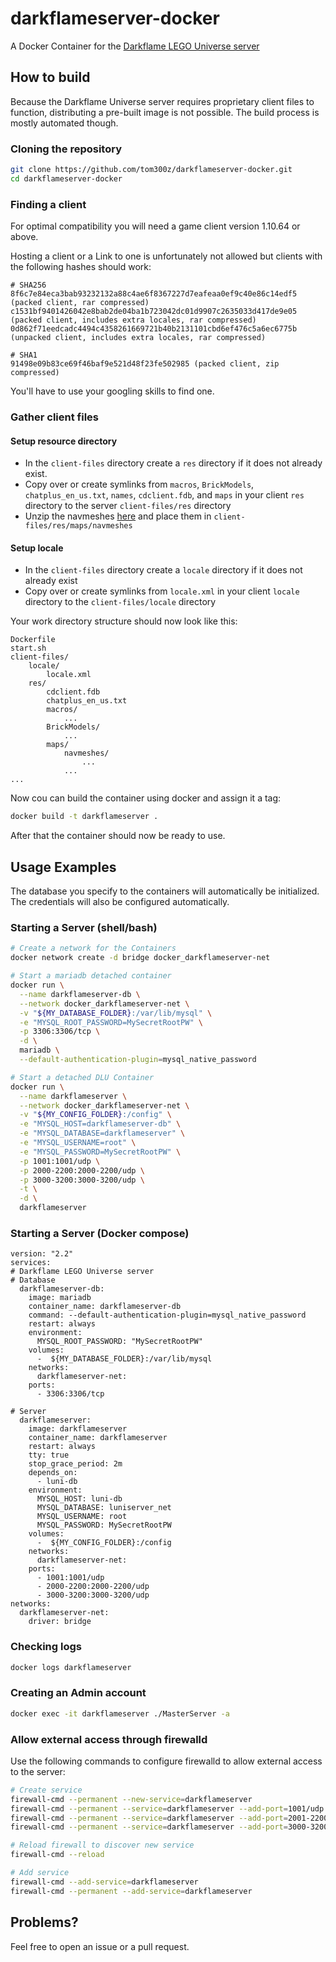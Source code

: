 # darkflameserver-docker
A Docker Container for the [Darkflame LEGO Universe server](https://github.com/DarkflameUniverse/DarkflameServer)

## How to build
Because the Darkflame Universe server requires proprietary client files to function, distributing a pre-built image is not possible. The build process is mostly automated though.

### Cloning the repository
```bash
git clone https://github.com/tom300z/darkflameserver-docker.git
cd darkflameserver-docker
```

### Finding a client

For optimal compatibility you will need a game client version 1.10.64 or above.

Hosting a client or a Link to one is unfortunately not allowed but clients with the following hashes should work:
```
# SHA256 
8f6c7e84eca3bab93232132a88c4ae6f8367227d7eafeaa0ef9c40e86c14edf5 (packed client, rar compressed)
c1531bf9401426042e8bab2de04ba1b723042dc01d9907c2635033d417de9e05 (packed client, includes extra locales, rar compressed)
0d862f71eedcadc4494c4358261669721b40b2131101cbd6ef476c5a6ec6775b (unpacked client, includes extra locales, rar compressed)
  
# SHA1
91498e09b83ce69f46baf9e521d48f23fe502985 (packed client, zip compressed)
```

You'll have to use your googling skills to find one.


### Gather client files
#### Setup resource directory
* In the `client-files` directory create a `res` directory if it does not already exist.
* Copy over or create symlinks from `macros`, `BrickModels`, `chatplus_en_us.txt`, `names`, `cdclient.fdb`, and `maps` in your client `res` directory to the server `client-files/res` directory
* Unzip the navmeshes [here](./resources/navmeshes.zip) and place them in `client-files/res/maps/navmeshes`

#### Setup locale
* In the `client-files` directory create a `locale` directory if it does not already exist
* Copy over or create symlinks from `locale.xml` in your client `locale` directory to the `client-files/locale` directory

Your work directory structure should now look like this:
```
Dockerfile
start.sh
client-files/
    locale/
        locale.xml
    res/
        cdclient.fdb
        chatplus_en_us.txt
        macros/
            ...
        BrickModels/
            ...
        maps/
            navmeshes/
                ...
            ...
...
```
Now cou can build the container using docker and assign it a tag:
```bash
docker build -t darkflameserver .
```
After that the container should now be ready to use.

## Usage Examples
The database you specify to the containers will automatically be initialized. The credentials will also be configured automatically.
### Starting a Server (shell/bash)
```bash
# Create a network for the Containers
docker network create -d bridge docker_darkflameserver-net  

# Start a mariadb detached container
docker run \
  --name darkflameserver-db \
  --network docker_darkflameserver-net \
  -v "${MY_DATABASE_FOLDER}:/var/lib/mysql" \
  -e "MYSQL_ROOT_PASSWORD=MySecretRootPW" \
  -p 3306:3306/tcp \
  -d \
  mariadb \
  --default-authentication-plugin=mysql_native_password

# Start a detached DLU Container
docker run \
  --name darkflameserver \
  --network docker_darkflameserver-net \
  -v "${MY_CONFIG_FOLDER}:/config" \
  -e "MYSQL_HOST=darkflameserver-db" \
  -e "MYSQL_DATABASE=darkflameserver" \
  -e "MYSQL_USERNAME=root" \
  -e "MYSQL_PASSWORD=MySecretRootPW" \
  -p 1001:1001/udp \
  -p 2000-2200:2000-2200/udp \
  -p 3000-3200:3000-3200/udp \
  -t \
  -d \
  darkflameserver
```
### Starting a Server (Docker compose)
```
version: "2.2"
services:
# Darkflame LEGO Universe server
# Database
  darkflameserver-db:
    image: mariadb
    container_name: darkflameserver-db
    command: --default-authentication-plugin=mysql_native_password
    restart: always
    environment:
      MYSQL_ROOT_PASSWORD: "MySecretRootPW"
    volumes:
      -  ${MY_DATABASE_FOLDER}:/var/lib/mysql
    networks:
      darkflameserver-net:
    ports:
      - 3306:3306/tcp

# Server
  darkflameserver:
    image: darkflameserver
    container_name: darkflameserver
    restart: always
    tty: true
    stop_grace_period: 2m
    depends_on:
      - luni-db
    environment:
      MYSQL_HOST: luni-db
      MYSQL_DATABASE: luniserver_net
      MYSQL_USERNAME: root
      MYSQL_PASSWORD: MySecretRootPW
    volumes:
      -  ${MY_CONFIG_FOLDER}:/config
    networks:
      darkflameserver-net:
    ports:
      - 1001:1001/udp
      - 2000-2200:2000-2200/udp
      - 3000-3200:3000-3200/udp
networks:
  darkflameserver-net:
    driver: bridge
```
### Checking logs
```bash
docker logs darkflameserver
```
### Creating an Admin account
```bash
docker exec -it darkflameserver ./MasterServer -a
```

### Allow external access through firewalld
Use the following commands to configure firewalld to allow external access to the server:
```bash
# Create service
firewall-cmd --permanent --new-service=darkflameserver
firewall-cmd --permanent --service=darkflameserver --add-port=1001/udp
firewall-cmd --permanent --service=darkflameserver --add-port=2001-2200/udp
firewall-cmd --permanent --service=darkflameserver --add-port=3000-3200/udp

# Reload firewall to discover new service
firewall-cmd --reload

# Add service
firewall-cmd --add-service=darkflameserver
firewall-cmd --permanent --add-service=darkflameserver
```

## Problems?
Feel free to open an issue or a pull request.
